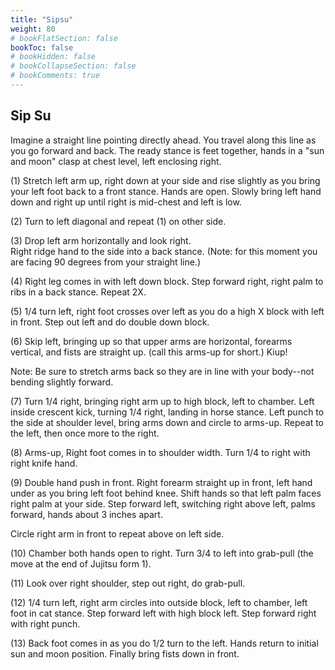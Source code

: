 ```yaml
---
title: "Sipsu"
weight: 80
# bookFlatSection: false
bookToc: false
# bookHidden: false
# bookCollapseSection: false
# bookComments: true
---
```

## Sip Su
Imagine a straight line pointing directly ahead. You 
travel along this line as you go forward and back. The 
ready stance is feet together, hands in a "sun and moon"
clasp at chest level, left enclosing right. 

(1)  Stretch left arm up, right down at your side
and rise slightly as you bring your left foot back
to a front stance.  Hands are open.  Slowly bring left hand 
down and right up until right is mid-chest and left 
is low. 

(2)  Turn to left diagonal and repeat (1) on other
side.

(3)  Drop left arm horizontally and look right.  
Right ridge hand to the side into a back stance. (Note: for this moment
you are facing 90 degrees from your straight line.)

(4)  Right leg comes in with left down block. Step forward 
right, right palm to ribs in a back stance.  Repeat 
2X.

(5)  1/4 turn left, right foot crosses over left
as you do a high X block with left in front. Step out
left and do double down block.

(6)  Skip left, bringing up so that upper arms
are horizontal, forearms vertical, and fists are
straight up. (call this arms-up for short.) 
Kiup!

Note: Be sure to stretch arms back so they are 
in line with your body--not bending slightly forward.

(7)  Turn 1/4 right, bringing right arm up to high
block, left to chamber.  Left inside crescent kick,
turning 1/4 right, landing in horse stance. Left punch to the side at shoulder 
level, bring arms down and circle to arms-up. Repeat to the left, then once more to the
right.

(8)  Arms-up, Right foot comes in to shoulder width.
Turn 1/4 to right with right knife hand.

(9)  Double hand push in front. Right forearm
straight up in front, left hand under as you bring 
left foot behind knee. Shift hands so that left palm
faces right palm at your side. Step forward left,
switching right above left, palms forward, hands 
about 3 inches apart.  

Circle right arm in front to repeat above on left
side. 

(10)  Chamber both hands open to right. Turn 3/4
to left into grab-pull (the move at the end of 
Jujitsu form 1). 

(11)  Look over right shoulder, step out right, 
do grab-pull. 

(12)  1/4 turn left, right arm circles into outside
block, left to chamber, left foot in cat stance.
Step forward left with high block left. Step forward right
with right punch. 

(13)  Back foot comes in as you do 1/2 turn to the left.
Hands return to initial sun and moon position. 
Finally bring fists down in front.
